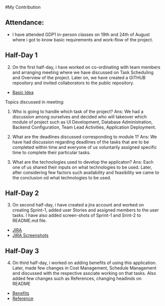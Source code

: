 #My Contribution

## Attendance:
- I have attended GDP1 in-person classes on 19th and 24th of August where i got to know basic requirements and work-flow of the project.

## Half-Day 1
2. On the first half-day, i have worked on co-ordinating with team members and arranging meeting where we have discussed on Task Scheduling and Overview of the project. Later on, 
we have created a GITHUB repository and invited collaborators to the public repository.
- [Basic Idea](https://github.com/Dixith1196/THE-HUNT/commit/9d0769e0c167a3dbeacf0145898c1b8bf3fd4012)

Topics discussed in meeting:

  1. Who is going to handle which task of the project?
  Ans: We had a discussion among ourselves and decided who will takeover which module of project such as UI Development, Database Administration, Backend Configuration, Team       Lead Activities, Application Deployment.
  
  2. What are the deadlines discussed corresponding to module 1?
  Ans: We have had discussion regarding deadlines of the tasks that are to be completed within time and everyone of us voluntarily assigned specific time to complete their 
  particular tasks.
  
  3. What are the technologies used to develop the applicaton?
  Ans: Each one of us shared their inputs on what technologies to be used. Later, after considering few factors such availability and feasibility we came to the conclusion od     what technologies to be used.
  
## Half-Day 2

3. On second half-day, i have created a jira account and worked on creating Sprint-1, added user Stories and assigned members to the user tasks. I have also added screen-shots
of Sprint-1 and Srint-2 to README.md file.
- [JIRA](https://github.com/Dixith1196/THE-HUNT/commit/c60e7e649b2c3bea0ff66184387cf7d143880045)
- [JIRA Screenshots](https://github.com/Dixith1196/THE-HUNT/commit/0832c400d08f7fc65c8dc9a1ca8da2cc39427fc8)


## Half-Day 3

4. On third half-day, i worked on adding benefits of using this application. Later, made few changes in Cost Management, Schedule Management and discussed with the respective 
assciate working on that tasks. Also added few changes such as References, changing headinds on README

- [Benefits](https://github.com/Dixith1196/THE-HUNT/commit/b4b7ce5ecc223c35385680a0818e2332e4d14717)
- [Reference](https://github.com/Dixith1196/THE-HUNT/commit/322fc6385f0e233afc7d585457345d0068ebdc58)



